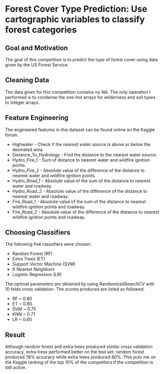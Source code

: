 # Forest Cover Type Prediction: Use cartographic variables to classify forest categories

## Goal and Motivation 
The goal of this competition is to predict the type of forest cover using data given by the US Forest Service.  

## Cleaning Data
The data given for this competition contains no NA.  The only operation I performed is to condense the one-hot arrays for wilderness and soil types to integer arrays.

## Feature Engineering
The engineered features in this dataset can be found online on the Kaggle forum.
* Highwater - Check if the nearest water source is above or below the desinated area.
* Distance_To_Hydrology - Find the distance to the nearest water source.
* Hydro_Fire_1 -  Sum of distance to nearest water and wildfire ignition points.
* Hydro_Fire_2 -  Absolute value of the difference of the distance to nearest water and wildfire ignition points.
* Hydro_Road_1 -  Absolute value of the sum of the distance to nearest water and roadway.
* Hydro_Road_2 -  Absolute value of the difference of the distance to nearest water and roadway.
* Fire_Road_1 -  Absolute value of the sum of the distance to nearest wildfire ignition points and roadway.
* Fire_Road_2 -  Absolute value of the difference of the distance to nearest wildfire ignition points and roadway.

## Choosing Classifiers
The following five classifiers were chosen:
* Random Forest (RF)
* Extra Trees (ET)
* Support Vector Machine (SVM)
* K Nearest Neighbors
* Logistic Regression (LR)

The optimal parameters are obtained by using RandomizedSearchCV with 10 folds cross validation.  The scores produced are listed as followed:
* RF ~ 0.80
* ET ~ 0.80
* SVM ~ 0.75
* KNN ~ 0.71
* LR ~ 0.60

## Result
Although random forest and extra trees produced similar cross validation accuracy, extra tress performed better on the test set: random forest produced 78% accuracy while extra trees produced 80%.  This puts me on the Kaggle ranking of the top 10% of the competitors if the competition is still active.

